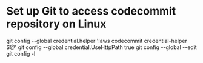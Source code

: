 # Set up Git to access codecommit repository on Linux

git config --global credential.helper '!aws codecommit credential-helper $@'
git config --global credential.UseHttpPath true
git config --global --edit
git config -l

